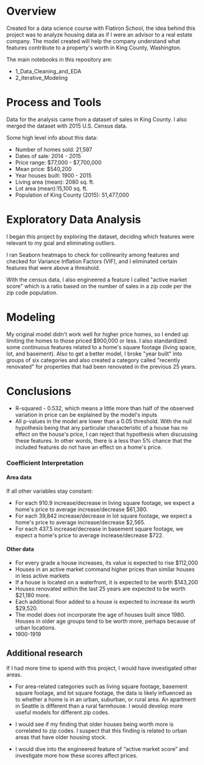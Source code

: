 # Overview

Created for a data science course with Flatiron School, the idea behind this project was to analyze housing data as if I were an advisor to a real estate company. The model created will help the company understand what features contribute to a property's worth in King County, Washington.



The main notebooks in this repository are:

- 1_Data_Cleaning_and_EDA
- 2_Iterative_Modeling



# Process and Tools

Data for the analysis came from a dataset of sales in King County. I also merged the dataset with 2015 U.S. Census data.

Some high level info about this data: 

- Number of homes sold: 21,597
- Dates of sale: 2014 - 2015
- Price range: $77,000 - $7,700,000
- Mean price: $540,200
- Year houses built: 1900 - 2015
- Living area (mean): 2080 sq. ft.
- Lot area (mean):15,100 sq. ft.
- Population of King County (2015): 51,477,000



# Exploratory Data Analysis

I began this project by exploring the dataset, deciding which features were relevant to my goal and eliminating outliers. 

I ran Seaborn heatmaps to check for collinearity among features and checked for Variance Inflation Factors (VIF), and I eliminated certain features that were above a threshold.

With the census data, I also engineered a feature I called "active market score" which is a ratio based on the number of sales in a zip code per the zip code population.  

# Modeling

My original model didn't work well for higher price homes, so I ended up limiting the homes to those priced $900,000 or less. I also standardized some continuous features related to a home's square footage (living space, lot, and basement). Also to get a better model, I broke "year built" into groups of six categories and also created a category called "recently renovated" for properties that had been renovated in the previous 25 years. 



# Conclusions

- R-squared - 0.532, which means a little more than half of the observed variation in price can be explained by the model's inputs
- All p-values in the model are lower than a 0.05 threshold. With the null hypothesis being that any particular characteristic of a house has no effect on the house's price, I can reject that hypothesis when discussing these features. In other words, there is a less than 5% chance that the included features do not have an effect on a home's price. 

### Coefficient Interpretation

#### Area data

If all other variables stay constant:

- For each 910.9 increase/decrease in living square footage, we expect a home's price to average increase/decrease $61,380.
- For each 39,842 increase/decrease in lot square footage, we expect a home's price to average increase/decrease $2,565.
- For each 437.5 increase/decrease in basement square footage, we expect a home's price to average increase/decrease $722.

#### Other data

- For every grade a house increases, its value is expected to rise $112,000 
- Houses in an active market command higher prices than similar houses in less active markets
- If a house is located on a waterfront, it is expected to be worth $143,200
- Houses renovated within the last 25 years are expected to be worth $21,180 more.
- Each additional floor added to a house is expected to increase its worth $29,520.
-  The model does not incorporate the age of houses built since 1980. Houses in older age groups tend to be worth more, perhaps because of urban locations.  
  - 1900-1919



## Additional research 

If I had more time to spend with this project, I would have investigated other areas. 

- For area-related categories such as living square footage, basement square footage, and lot square footage, the data is likely influenced as to whether a home is in an urban, suburban, or rural area. An apartment in Seattle is different than a rural farmhouse. I would develop more useful models for different zip codes.

- I would see if my finding that older houses being worth more is correlated to zip codes. I suspect that this finding is related to urban areas that have older housing stock.
- I would dive into the engineered feature of “active market score” and investigate more how these scores affect prices.



 
